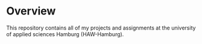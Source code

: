 # Overview

This repository contains all of my projects and assignments at the university of applied sciences Hamburg (HAW-Hamburg).
